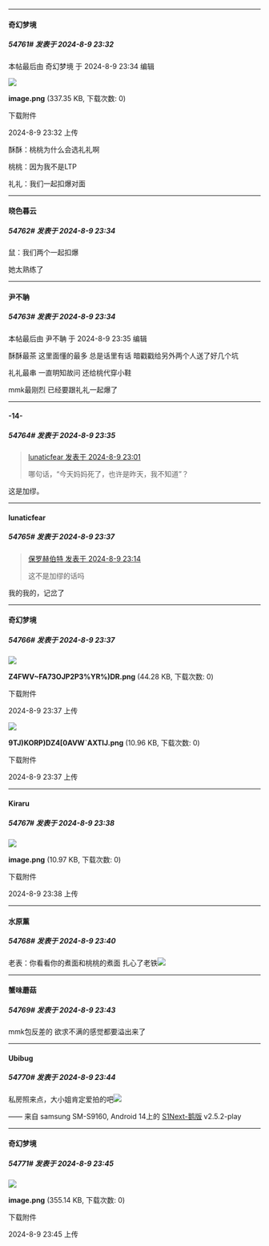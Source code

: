 ﻿
*****

####  奇幻梦境  
##### 54761#       发表于 2024-8-9 23:32

 本帖最后由 奇幻梦境 于 2024-8-9 23:34 编辑 

<img src="https://img.saraba1st.com/forum/202408/09/233258sxajupeavvyezpmp.png" referrerpolicy="no-referrer">

<strong>image.png</strong> (337.35 KB, 下载次数: 0)

下载附件

2024-8-9 23:32 上传

酥酥：桃桃为什么会选礼礼啊 

桃桃：因为我不是LTP

礼礼：我们一起扣爆对面

*****

####  晓色暮云  
##### 54762#       发表于 2024-8-9 23:34

鼠：我们两个一起扣爆 

她太熟练了

*****

####  尹不聃  
##### 54763#       发表于 2024-8-9 23:34

 本帖最后由 尹不聃 于 2024-8-9 23:35 编辑 

酥酥最茶 这里面懂的最多 总是话里有话 暗戳戳给另外两个人送了好几个坑

礼礼最串 一直明知故问 还给桃代穿小鞋

mmk最刚烈 已经要跟礼礼一起爆了

*****

####  -14-  
##### 54764#       发表于 2024-8-9 23:35

<blockquote><a href="httphttps://bbs.saraba1st.com/2b/forum.php?mod=redirect&amp;goto=findpost&amp;pid=65849118&amp;ptid=2184782" target="_blank">lunaticfear 发表于 2024-8-9 23:01</a>

哪句话，“今天妈妈死了，也许是昨天，我不知道”？</blockquote>
这是加缪。


*****

####  lunaticfear  
##### 54765#       发表于 2024-8-9 23:37

<blockquote><a href="httphttps://bbs.saraba1st.com/2b/forum.php?mod=redirect&amp;goto=findpost&amp;pid=65849253&amp;ptid=2184782" target="_blank">保罗赫伯特 发表于 2024-8-9 23:14</a>

这不是加缪的话吗</blockquote>
我的我的，记岔了

*****

####  奇幻梦境  
##### 54766#       发表于 2024-8-9 23:37

<img src="https://img.saraba1st.com/forum/202408/09/233731tr2syc9y7p59pvsc.png" referrerpolicy="no-referrer">

<strong>Z4FWV~FA73OJP2P3%YR%)DR.png</strong> (44.28 KB, 下载次数: 0)

下载附件

2024-8-9 23:37 上传

<img src="https://img.saraba1st.com/forum/202408/09/233734et94m2j89m2k9tk9.png" referrerpolicy="no-referrer">

<strong>9TJ)KORP)DZ4[0AVW`AXTIJ.png</strong> (10.96 KB, 下载次数: 0)

下载附件

2024-8-9 23:37 上传

*****

####  Kiraru  
##### 54767#       发表于 2024-8-9 23:38

<img src="https://img.saraba1st.com/forum/202408/09/233805i580x99xzfmi8cmf.png" referrerpolicy="no-referrer">

<strong>image.png</strong> (10.97 KB, 下载次数: 0)

下载附件

2024-8-9 23:38 上传

*****

####  水原薰  
##### 54768#       发表于 2024-8-9 23:40

老表：你看看你的煮面和桃桃的煮面
扎心了老铁<img src="https://static.saraba1st.com/image/smiley/face2017/066.png" referrerpolicy="no-referrer">


*****

####  蟹味蘑菇  
##### 54769#       发表于 2024-8-9 23:43

mmk包反差的 欲求不满的感觉都要溢出来了

*****

####  Ubibug  
##### 54770#       发表于 2024-8-9 23:44

私房照来点，大小姐肯定爱拍的吧<img src="https://static.saraba1st.com/image/smiley/face2017/073.png" referrerpolicy="no-referrer">

—— 来自 samsung SM-S9160, Android 14上的 [S1Next-鹅版](https://github.com/ykrank/S1-Next/releases) v2.5.2-play

*****

####  奇幻梦境  
##### 54771#       发表于 2024-8-9 23:45

<img src="https://img.saraba1st.com/forum/202408/09/234513q9zf5az35lj35a3j.png" referrerpolicy="no-referrer">

<strong>image.png</strong> (355.14 KB, 下载次数: 0)

下载附件

2024-8-9 23:45 上传

